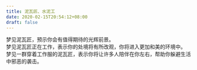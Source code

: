 ```yaml
---
title: 泥瓦匠、水泥工
date: 2020-02-15T20:54:12+08:00
draft: false
---
```


梦见泥瓦匠，预示你会有值得期待的光辉前景。<br>
梦见泥瓦匠正在工作，表示你的处境将有所改观，你将进入更加和美的环境中。<br>
梦见一群穿着工作服的泥瓦匠，表示你将让许多人陪伴在你左右，帮助你躲避生活中邪恶的袭击。<br>

